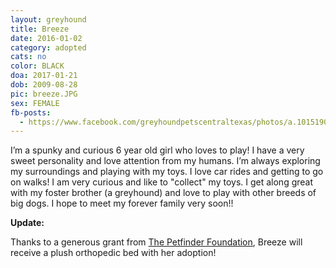 ```yaml
---
layout: greyhound
title: Breeze
date: 2016-01-02
category: adopted
cats: no
color: BLACK
doa: 2017-01-21
dob: 2009-08-28
pic: breeze.JPG
sex: FEMALE
fb-posts:
  - https://www.facebook.com/greyhoundpetscentraltexas/photos/a.10151908156378572.1073741834.100961113571/10154455590218572/?type=3
---
```


I’m a spunky and curious 6 year old girl who loves to play! I have a very sweet personality and love attention from my humans. I’m always exploring my surroundings and playing with my toys. I love car rides and getting to go on walks! I am very curious and like to "collect" my toys. I get along great with my foster brother (a greyhound) and love to play with other breeds of big dogs. I hope to meet my forever family very soon!!

**Update:**

Thanks to a generous grant from [The Petfinder Foundation](http://www.petfinderfoundation.com/), Breeze will receive a plush orthopedic bed with her adoption!
